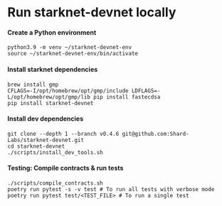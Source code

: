 # Run starknet-devnet locally

#### Create a Python environment
```
python3.9 -m venv ~/starknet-devnet-env
source ~/starknet-devnet-env/bin/activate
```

#### Install starknet dependencies
```
brew install gmp
CFLAGS=-I/opt/homebrew/opt/gmp/include LDFLAGS=-L/opt/homebrew/opt/gmp/lib pip install fastecdsa
pip install starknet-devnet
```

#### Install dev dependencies
```
git clone --depth 1 --branch v0.4.6 git@github.com:Shard-Labs/starknet-devnet.git
cd starknet-devnet
./scripts/install_dev_tools.sh
```

#### Testing: Compile contracts & run tests
```
./scripts/compile_contracts.sh
poetry run pytest -s -v test # To run all tests with verbose mode
poetry run pytest test/<TEST_FILE> # To run a single test
```

